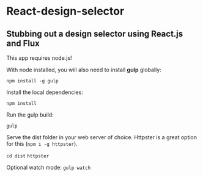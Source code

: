 React-design-selector
=====================

## Stubbing out a design selector using React.js and Flux

This app requires node.js!

With node installed, you will also need to install **gulp** globally:

`npm install -g gulp`

Install the local dependencies:

`npm install`

Run the gulp build:

`gulp`

Serve the dist folder in your web server of choice. Httpster is a great option for this (`npm i -g httpster`).

`cd dist`
`httpster`

Optional watch mode:
`gulp watch`